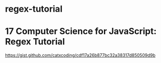 # regex-tutorial
# 17 Computer Science for JavaScript: Regex Tutorial
https://gist.github.com/catxcoding/cdf17a26b877bc32a38317d850509d9b